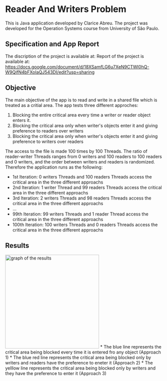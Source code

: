 # Reader And Writers Problem
This is Java application developed by Clarice Abreu.
The project was developed for the Operation Systems course from University of São Paulo.

## Specification and App Report
The discription of the project is available at: 
Report of the project is available at: https://docs.google.com/document/d/18XSamfLG6u7XeN9CTWI0hQ-W9QifN4bFXoIaQJ543DI/edit?usp=sharing

## Objective
The main objective of the app is to read and write in a shared file which is treated as a critial area.
The app tests three different approches:

1. Blocking the entire critical area every time a writer or reader object enters it.
2. Blocking the critical area only when writer's objects enter it and giving preference to readers over writers
3. Blocking the critical area only when writer's objects enter it and giving preference to writers over readers

The access to the file is made 100 times by 100 Threads. The ratio of reader-writer Threads ranges from 0 writers and 100 readers to 100 readers and 0 writers, and the order between writers and readers is randomized.
Therefore the application runs as the following:
* 1st Iteration: 0 writers Threads and 100 readers Threads access the critical area in the three different approachs
* 2nd Iteration: 1 writer Thread and 99 readers Threads access the critical area in the three different approachs
* 3rd Iteration: 2 writers Threads and 98 readers Threads access the critical area in the three different approachs
* ...
* 99th Iteration: 99 writers Threads and 1 reader Thread access the critical area in the three different approachs
* 100th Iteration: 100 writers Threads and 0 readers Threads access the critical area in the three different approachs

## Results
<img src="https://scontent.fbhz8-1.fna.fbcdn.net/v/t1.15752-9/82157397_1101685596865344_341226544552738816_n.png?_nc_cat=101&_nc_ohc=FY6YixnCHxkAQkHGTAxbyEkU6MHVq5wq9YVZB0SofqKH8POunVUg4gRlQ&_nc_ht=scontent.fbhz8-1.fna&oh=4c70c4913f21e912a292b25def2ad1d0&oe=5E9E4BE6" alt="graph of the results" width="300">
* The blue line represents the critical area being blocked every time it is entered fro any object (Approach 1)
* The blue red line represents the critical area being blocked only by writers and readers have the preference to eneter it (Approach 2)
* The yelllow line represents the critical area being blocked only by writers and they have the preference to enter it (Approach 3)
